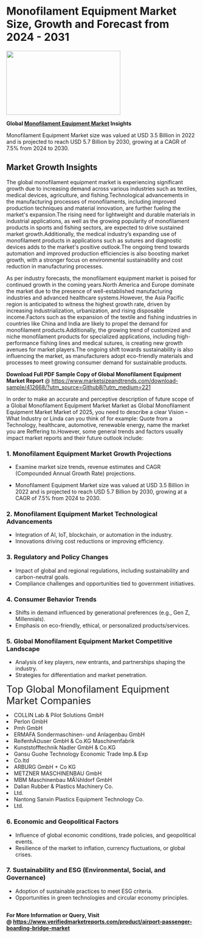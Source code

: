 <H1>Monofilament Equipment Market Size, Growth and Forecast from 2024 - 2031</H1><img class="aligncenter size-medium wp-image-584254" src="https://thirdeyenews.in/wp-content/uploads/2024/09/Global-Market-Research-300x168.jpeg" alt="" width="300" height="168" /><p><strong>Global&nbsp;<a href="https://www.marketsizeandtrends.com/download-sample/412668/?utm_source=Github8j?utm_medium=221">Monofilament Equipment Market</a> Insights</strong></p><p>Monofilament Equipment Market size was valued at USD 3.5 Billion in 2022 and is projected to reach USD 5.7 Billion by 2030, growing at a CAGR of 7.5% from 2024 to 2030.</p><p><h2>Market Growth Insights</h2> <p>The global monofilament equipment market is experiencing significant growth due to increasing demand across various industries such as textiles, medical devices, agriculture, and fishing.Technological advancements in the manufacturing processes of monofilaments, including improved production techniques and material innovation, are further fueling the market's expansion.The rising need for lightweight and durable materials in industrial applications, as well as the growing popularity of monofilament products in sports and fishing sectors, are expected to drive sustained market growth.Additionally, the medical industry’s expanding use of monofilament products in applications such as sutures and diagnostic devices adds to the market's positive outlook.The ongoing trend towards automation and improved production efficiencies is also boosting market growth, with a stronger focus on environmental sustainability and cost reduction in manufacturing processes.</p> <p>As per industry forecasts, the monofilament equipment market is poised for continued growth in the coming years.North America and Europe dominate the market due to the presence of well-established manufacturing industries and advanced healthcare systems.However, the Asia Pacific region is anticipated to witness the highest growth rate, driven by increasing industrialization, urbanization, and rising disposable income.Factors such as the expansion of the textile and fishing industries in countries like China and India are likely to propel the demand for monofilament products.Additionally, the growing trend of customized and niche monofilament products for specialized applications, including high-performance fishing lines and medical sutures, is creating new growth avenues for market players.The ongoing shift towards sustainability is also influencing the market, as manufacturers adopt eco-friendly materials and processes to meet growing consumer demand for sustainable products.</p> <p><span class=""><strong>Download Full PDF Sample Copy of Global Monofilament Equipment Market Report</strong> @ <a href="https://www.marketsizeandtrends.com/download-sample/412668/?utm_source=Github8j?utm_medium=221" target="_blank">https://www.marketsizeandtrends.com/download-sample/412668/?utm_source=Github8j?utm_medium=221</a></span></p><p>In order to make an accurate and perceptive description of future scope of a Global&nbsp;Monofilament Equipment Market Market as Global&nbsp;Monofilament Equipment Market Market of 2025, you need to describe a clear Vision &ndash; What Industry or Linda can you think of for example: Quote from a Technology, healthcare, automotive, renewable energy, name the market you are Reffering to.However, some general trends and factors usually impact market reports and their future outlook include:</p><h3>1.&nbsp;<strong>Monofilament Equipment Market Growth Projections</strong></h3><ul><li>Examine market size trends, revenue estimates and CAGR (Compounded Annual Growth Rate) projections.</li><li><p>Monofilament Equipment Market size was valued at USD 3.5 Billion in 2022 and is projected to reach USD 5.7 Billion by 2030, growing at a CAGR of 7.5% from 2024 to 2030.</p></li></ul><h3>2.&nbsp;<strong>Monofilament Equipment Market Technological Advancements</strong></h3><ul><li>Integration of AI, IoT, blockchain, or automation in the industry.</li><li>Innovations driving cost reductions or improving efficiency.</li></ul><h3>3.&nbsp;<strong>Regulatory and Policy Changes</strong></h3><ul><li>Impact of global and regional regulations, including sustainability and carbon-neutral goals.</li><li>Compliance challenges and opportunities tied to government initiatives.</li></ul><h3>4.&nbsp;<strong>Consumer Behavior Trends</strong></h3><ul><li>Shifts in demand influenced by generational preferences (e.g., Gen Z, Millennials).</li><li>Emphasis on eco-friendly, ethical, or personalized products/services.</li></ul><h3>5.&nbsp;<strong>Global Monofilament Equipment Market Competitive Landscape</strong></h3><ul><li>Analysis of key players, new entrants, and partnerships shaping the industry.</li><li>Strategies for differentiation and market penetration.</li></ul><p data-pm-slice="1 1 []"><span style="color: inherit; font-family: inherit; font-size: 25px;">Top Global Monofilament Equipment Market Companies</span></p><div class="" data-test-id=""><p><li>COLLIN Lab & Pilot Solutions GmbH</li><li> Perlon GmbH</li><li> Pmh GmbH</li><li> ERMAFA Sondermaschinen- und Anlagenbau GmbH</li><li> ReifenhÃ¤user GmbH & Co.KG Maschinenfabrik</li><li> Kunststofftechnik Nadler GmbH & Co.KG</li><li> Gansu Guohe Technology Economic Trade Imp.& Exp</li><li> Co.Itd</li><li> ARBURG GmbH + Co KG</li><li> METZNER MASCHINENBAU GmbH</li><li> MBM Maschinenbau MÃ¼hldorf GmbH</li><li> Dalian Rubber & Plastics Machinery Co.</li><li> Ltd.</li><li> Nantong Sanxin Plastics Equipment Technology Co.</li><li> Ltd.</li></p></div><h3>6.&nbsp;<strong>Economic and Geopolitical Factors</strong></h3><ul><li>Influence of global economic conditions, trade policies, and geopolitical events.</li><li>Resilience of the market to inflation, currency fluctuations, or global crises.</li></ul><h3>7.&nbsp;<strong>Sustainability and ESG (Environmental, Social, and Governance)</strong></h3><ul><li>Adoption of sustainable practices to meet ESG criteria.</li><li>Opportunities in green technologies and circular economy principles.</li></ul><h2><strong style="font-size: 14px;">For More Information or Query, Visit @&nbsp;</strong><a style="background-color: #ffffff; font-size: 14px;" href="https://www.marketsizeandtrends.com/report/monofilament-equipment-market/" target="_blank">https://www.verifiedmarketreports.com/product/airport-passenger-boarding-bridge-market</a></h2>